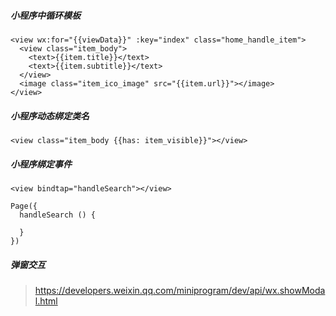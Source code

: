 ##### 小程序中循环模板
```
<view wx:for="{{viewData}}" :key="index" class="home_handle_item">
  <view class="item_body">
    <text>{{item.title}}</text>
    <text>{{item.subtitle}}</text>
  </view>
  <image class="item_ico_image" src="{{item.url}}"></image>
</view>
```

##### 小程序动态绑定类名
```
<view class="item_body {{has: item_visible}}"></view>
```

##### 小程序绑定事件
```
<view bindtap="handleSearch"></view>

Page({
  handleSearch () {

  }
})
```

##### 弹窗交互
> https://developers.weixin.qq.com/miniprogram/dev/api/wx.showModal.html